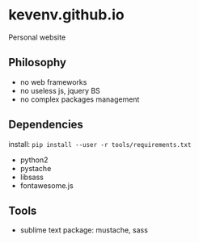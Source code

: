 # kevenv.github.io
Personal website

## Philosophy

- no web frameworks
- no useless js, jquery BS
- no complex packages management

## Dependencies

install: `pip install --user -r tools/requirements.txt`

- python2
- pystache
- libsass
- fontawesome.js

## Tools

- sublime text package: mustache, sass
